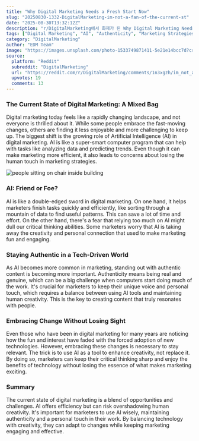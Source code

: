 ```yaml
---
title: "Why Digital Marketing Needs a Fresh Start Now"
slug: "20250830-1332-DigitalMarketing-im-not-a-fan-of-the-current-st"
date: "2025-08-30T13:32:12Z"
description: "r/DigitalMarketing에서 화제가 된 Why Digital Marketing Needs a Fresh Start Now에 대한 깊이 있는 분석과 인사이트"
tags: ["Digital Marketing", "AI", "Authenticity", "Marketing Strategies"]
category: "DigitalMarketing"
author: "EDM Team"
image: "https://images.unsplash.com/photo-1533749871411-5e21e14bcc7d?crop=entropy&cs=tinysrgb&fit=max&fm=jpg&ixid=M3w3OTU0NDF8MHwxfHNlYXJjaHwzOXx8ZGlnaXRhbCUyMG1hcmtldGluZ3xlbnwxfDB8fHwxNzU2NDc0NzE3fDA&ixlib=rb-4.1.0&q=80&w=1080"
source:
  platform: "Reddit"
  subreddit: "DigitalMarketing"
  url: "https://reddit.com/r/DigitalMarketing/comments/1n3xgzh/im_not_a_fan_of_the_current_state_of_digital/"
  upvotes: 19
  comments: 13
---
```


### The Current State of Digital Marketing: A Mixed Bag

Digital marketing today feels like a rapidly changing landscape, and not everyone is thrilled about it. While some people embrace the fast-moving changes, others are finding it less enjoyable and more challenging to keep up. The biggest shift is the growing role of Artificial Intelligence (AI) in digital marketing. AI is like a super-smart computer program that can help with tasks like analyzing data and predicting trends. Even though it can make marketing more efficient, it also leads to concerns about losing the human touch in marketing strategies.

![people sitting on chair inside building](https://images.unsplash.com/photo-1606836591695-4d58a73eba1e?crop=entropy&cs=tinysrgb&fit=max&fm=jpg&ixid=M3w3OTU0NDF8MHwxfHNlYXJjaHwxfHxidXNpbmVzcyUyMG1lZXRpbmd8ZW58MXwwfHx8MTc1NjU2MDcyM3ww&ixlib=rb-4.1.0&q=80&w=1080)

### AI: Friend or Foe?

AI is like a double-edged sword in digital marketing. On one hand, it helps marketers finish tasks quickly and efficiently, like sorting through a mountain of data to find useful patterns. This can save a lot of time and effort. On the other hand, there's a fear that relying too much on AI might dull our critical thinking abilities. Some marketers worry that AI is taking away the creativity and personal connection that used to make marketing fun and engaging.

### Staying Authentic in a Tech-Driven World

As AI becomes more common in marketing, standing out with authentic content is becoming more important. Authenticity means being real and genuine, which can be a big challenge when computers start doing much of the work. It's crucial for marketers to keep their unique voice and personal touch, which requires a balance between using AI tools and maintaining human creativity. This is the key to creating content that truly resonates with people.

### Embracing Change Without Losing Sight

Even those who have been in digital marketing for many years are noticing how the fun and interest have faded with the forced adoption of new technologies. However, embracing these changes is necessary to stay relevant. The trick is to use AI as a tool to enhance creativity, not replace it. By doing so, marketers can keep their critical thinking sharp and enjoy the benefits of technology without losing the essence of what makes marketing exciting.

### Summary

The current state of digital marketing is a blend of opportunities and challenges. AI offers efficiency but can risk overshadowing human creativity. It's important for marketers to use AI wisely, maintaining authenticity and a personal touch in their work. By balancing technology with creativity, they can adapt to changes while keeping marketing engaging and effective.
